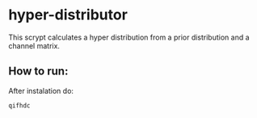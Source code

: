 # hyper-distributor
This scrypt calculates a hyper distribution from a prior distribution and a channel matrix.
## How to run:
After instalation do:

```
qifhdc
```
